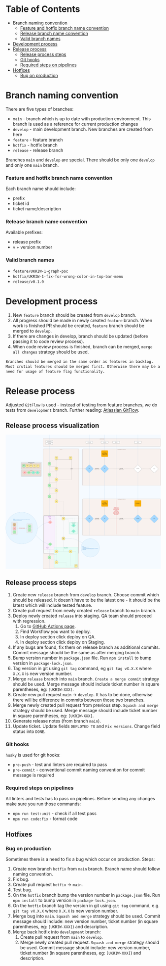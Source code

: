 # Table of Contents

- [Branch naming convention](#Branch-naming-convention)
  - [Feature and hotfix branch name convention](#Feature-and-hotfix-branch-name-convention)
  - [Release branch name convention](#Release-branch-name-convention)
  - [Valid branch names](#Valid-branch-names)
- [Development process](#Development-process)
- [Release process](#Release-process)
  - [Release process steps](#Release-process-steps)
  - [Git hooks](#Git-hooks)
  - [Required steps on pipelines](#Required-steps-on-pipelines)
- [Hotfixes](#Hotfixes)
  - [Bug on production](#Bug-on-production)

# Branch naming convention

There are five types of branches:

- `main` - branch which is up to date with production environment. This branch is used as a reference for current production changes
- `develop` - main development branch. New branches are created from here
- `feature` - feature branch
- `hotfix` - hotfix branch
- `release` - release branch

Branches `main` and `develop` are special. There should be only one `develop` and only one `main` branch.

### Feature and hotfix branch name convention

Each branch name should include:

- prefix
- ticket id
- ticket name/description

### Release branch name convention

Available prefixes:

- release prefix
- `v` + version number

### Valid branch names

- `feature/UKRIW-1-graph-poc`
- `hotfix/UKRIW-1-fix-for-wrong-color-in-top-bar-menu`
- `release/v0.1.0`

# Development process

1. New `feature` branch should be created from `develop` branch.
2. All progress should be made in newly created `feature` branch. When work is finished PR should be created, `feature` branch should be merged to `develop`.
3. If there are changes in develop, branch should be updated (before passing it to code review process).
4. When code review process is finished, branch can be merged, `merge all changes` strategy should be used.

```
Branches should be merged in the same order as features in backlog.
Most crutial features should be merged first. Otherwise there may be a need for usage of feature flag functionality.
```

# Release process

Adjusted `GitFlow` is used - instead of testing from feature branches, we do tests from `development` branch. Further reading: [Atlassian GitFlow](https://www.atlassian.com/git/tutorials/comparing-workflows/gitflow-workflow).

## Release process visualization

![Release process flow](./schemas/release-process-flow.png)

## Release process steps

1. Create new `release` branch from `develop` branch. Choose commit which should be released. It doesn't have to be the latest one - it should be the latest which will include tested feature.
2. Create pull request from newly created `release` branch to `main` branch.
3. Deploy newly created `release` into staging. QA team should proceed with regression.
   1. Go to [GitHub Actions page](https://github.com/EO-DataHub/eodh-fe/actions).
   2. Find Workflow you want to deploy.
   3. In deploy section click deploy on QA.
   4. In deploy section click deploy on Staging.
4. If any bugs are found, fix them on release branch as additional commits. Commit message should be the same as after merging branch.
5. Bump version number in `package.json` file. Run `npm install` to bump version in `package-lock.json`.
6. Tag version in git using `git tag` command, eg `git tag vX.X.X` where `X.X.X` is new version number.
7. Merge `release` branch into `main` branch. `Create a merge commit` strategy should be used. Merge message should include ticket number in square parentheses, eg: `[UKRIW-XXX]`.
8. Create new pull request `main` -> `develop`. It has to be done, otherwise there will be difference in commits between those two branches.
9. Merge newly created pull request from previous step. `Squash and merge` strategy should be used. Merge message should include ticket number in square parentheses, eg: `[UKRIW-XXX]`.
10. Generate release notes (from branch `main`).
11. Update ticket. Update fields `DEPLOYED TO` and `Fix versions`. Change field status into `DONE`.

### Git hooks

`husky` is used for git hooks:

- `pre-push` - test and linters are required to pass
- `pre-commit` - conventional commit naming convention for commit message is required

### Required steps on pipelines

All linters and tests has to pass on pipelines.
Before sending any changes make sure you run those commands:

- `npm run test:unit` - check if all test pass
- `npm run code:fix` - format code

## Hotfixes

### Bug on production

Sometimes there is a need to fix a bug which occur on production.
Steps:

1. Create new branch `hotfix` from `main` branch. Branch name should follow naming convention.
2. Fix bug.
3. Create pull request `hotfix` -> `main`.
4. Test bug.
5. On the `hotfix` branch bump the version number in `package.json` file. Run `npm install` to bump version in `package-lock.json`.
6. On the `hotfix` branch tag the version in git using `git tag` command, e.g. `git tag vX.X.X` where `X.X.X` is new version number.
7. Merge bug into `main`. `Squash and merge` strategy should be used. Commit message should include: new version number, ticket number (in square parentheses, eg: `[UKRIW-XXX]`) and description.
8. Merge back hotfix into `development` branch:
   1. Create pull request from `main` to `develop`.
   2. Merge newly created pull request. `Squash and merge` strategy should be used. Commit message should include: new version number, ticket number (in square parentheses, eg: `[UKRIW-XXX]`) and description.
